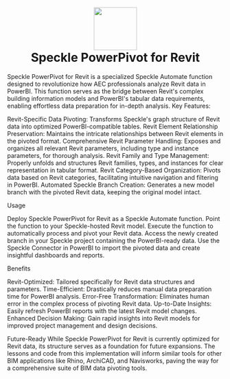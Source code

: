 <h1 align="center">
  <img valign="middle" src="https://github.com/user-attachments/assets/8bd671d0-ea76-4a7c-89e0-b8d67d918c92" height="100" /><br/>
  Speckle PowerPivot for Revit
</h1>

Speckle PowerPivot for Revit is a specialized Speckle Automate function designed to revolutionize how AEC professionals analyze Revit data in PowerBI. This function serves as the bridge between Revit's complex building information models and PowerBI's tabular data requirements, enabling effortless data preparation for in-depth analysis.
Key Features:

Revit-Specific Data Pivoting: Transforms Speckle's graph structure of Revit data into optimized PowerBI-compatible tables.
Revit Element Relationship Preservation: Maintains the intricate relationships between Revit elements in the pivoted format.
Comprehensive Revit Parameter Handling: Exposes and organizes all relevant Revit parameters, including type and instance parameters, for thorough analysis.
Revit Family and Type Management: Properly unfolds and structures Revit families, types, and instances for clear representation in tabular format.
Revit Category-Based Organization: Pivots data based on Revit categories, facilitating intuitive navigation and filtering in PowerBI.
Automated Speckle Branch Creation: Generates a new model branch with the pivoted Revit data, keeping the original model intact.

Usage

Deploy Speckle PowerPivot for Revit as a Speckle Automate function.
Point the function to your Speckle-hosted Revit model.
Execute the function to automatically process and pivot your Revit data.
Access the newly created branch in your Speckle project containing the PowerBI-ready data.
Use the Speckle Connector in PowerBI to import the pivoted data and create insightful dashboards and reports.

Benefits

Revit-Optimized: Tailored specifically for Revit data structures and parameters.
Time-Efficient: Drastically reduces manual data preparation time for PowerBI analysis.
Error-Free Transformation: Eliminates human error in the complex process of pivoting Revit data.
Up-to-Date Insights: Easily refresh PowerBI reports with the latest Revit model changes.
Enhanced Decision Making: Gain rapid insights into Revit models for improved project management and design decisions.

Future-Ready
While Speckle PowerPivot for Revit is currently optimized for Revit data, its structure serves as a foundation for future expansions. The lessons and code from this implementation will inform similar tools for other BIM applications like Rhino, ArchiCAD, and Navisworks, paving the way for a comprehensive suite of BIM data pivoting tools.
